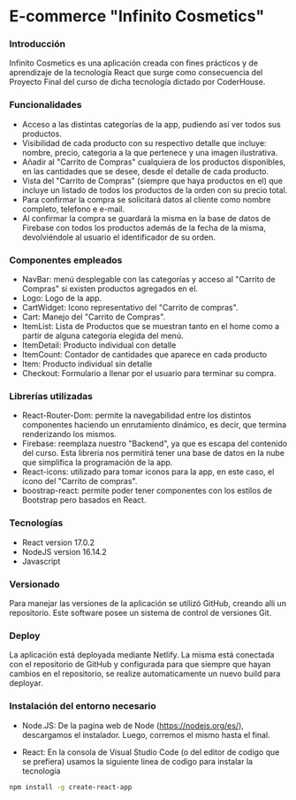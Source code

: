 # E-commerce "Infinito Cosmetics"

### Introducción
Infinito Cosmetics es una aplicación creada con fines prácticos y de aprendizaje de la tecnología React que surge como consecuencia del Proyecto Final del curso de dicha tecnología dictado por CoderHouse.

### Funcionalidades 

- Acceso a las distintas categorías de la app, pudiendo así ver todos sus productos.  
- Visibilidad de cada producto con su respectivo detalle que incluye: nombre, precio, categoria a la que pertenece y una imagen ilustrativa.
- Añadir al "Carrito de Compras" cualquiera de los productos disponibles, en las cantidades que se desee, desde el detalle de cada producto. 
- Vista del "Carrito de Compras" (siempre que haya productos en el) que incluye un listado de todos los productos de la orden con su precio total.
- Para confirmar la compra se solicitará datos al cliente como nombre completo, telefono e e-mail. 
- Al confirmar la compra se guardará la misma en la base de datos de Firebase con todos los productos además de la fecha de la misma, devolviéndole al usuario el identificador de su orden. 

### Componentes empleados

- NavBar: menú desplegable con las categorías y acceso al "Carrito de Compras" si existen productos agregados en el. 
- Logo: Logo de la app.
- CartWidget: Icono representativo del "Carrito de compras".
- Cart: Manejo del "Carrito de Compras".
- ItemList: Lista de Productos que se muestran tanto en el home como a partir de alguna categoria elegida del menú.
- ItemDetail: Producto individual con detalle
- ItemCount: Contador de cantidades que aparece en cada producto
- Item: Producto individual sin detalle
- Checkout: Formulario a llenar por el usuario para terminar su compra.


### Librerías utilizadas

- React-Router-Dom: permite la navegabilidad entre los distintos componentes haciendo un enrutamiento dinámico, es decir, que termina renderizando los mismos.
- Firebase: reemplaza nuestro "Backend", ya que es escapa del contenido del curso. Esta libreria nos permitirá tener una base de datos en la nube que simplifica la programación de la app.
- React-icons: utilizado para tomar iconos para la app, en este caso, el ícono del "Carrito de compras".
- boostrap-react: permite poder tener componentes con los estilos de Bootstrap pero basados en React.

### Tecnologías

- React version 17.0.2
- NodeJS version 16.14.2
- Javascript

### Versionado

Para manejar las versiones de la aplicación se utilizó GitHub, creando alli un repositorio. Este software posee un sistema de control de versiones Git.


### Deploy

La aplicación está deployada mediante Netlify. La misma está conectada con el repositorio de GitHub y configurada para que siempre que hayan cambios en el repositorio, se realize automaticamente un nuevo build para deployar.

### Instalación del entorno necesario


- Node.JS: De la pagina web de Node (https://nodejs.org/es/), descargamos el instalador. Luego, corremos el mismo hasta el final. 

- React: En la consola de Visual Studio Code (o del editor de codigo que se prefiera) usamos la siguiente linea de codigo para instalar la tecnología 

```sh
npm install -g create-react-app
```
